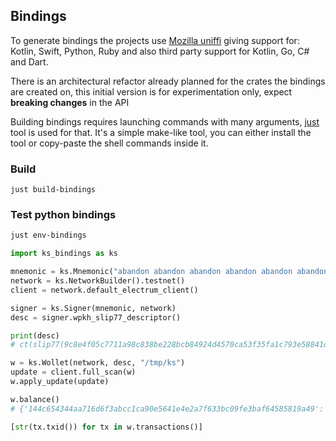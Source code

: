 
## Bindings

To generate bindings the projects use [Mozilla uniffi](https://mozilla.github.io/uniffi-rs/) giving support for: Kotlin, Swift, Python, Ruby and also third party support for Kotlin, Go, C# and Dart.

There is an architectural refactor already planned for the crates the bindings are created on, this initial version is for experimentation only, 
expect **breaking changes** in the API

Building bindings requires launching commands with many arguments, [just](https://github.com/casey/just) tool is used for that.
It's a simple make-like tool, you can either install the tool or copy-paste the shell commands inside it.


### Build

```shell
just build-bindings
```

### Test python bindings

```sh
just env-bindings
```

```python
import ks_bindings as ks

mnemonic = ks.Mnemonic("abandon abandon abandon abandon abandon abandon abandon abandon abandon abandon abandon about")
network = ks.NetworkBuilder().testnet()
client = network.default_electrum_client()

signer = ks.Signer(mnemonic, network)
desc = signer.wpkh_slip77_descriptor()

print(desc) 
# ct(slip77(9c8e4f05c7711a98c838be228bcb84924d4570ca53f35fa1c793e58841d47023),elwpkh([73c5da0a/84'/1'/0']tpubDC8msFGeGuwnKG9Upg7DM2b4DaRqg3CUZa5g8v2SRQ6K4NSkxUgd7HsL2XVWbVm39yBA4LAxysQAm397zwQSQoQgewGiYZqrA9DsP4zbQ1M/<0;1>/*))#2e4n992d

w = ks.Wollet(network, desc, "/tmp/ks")
update = client.full_scan(w)
w.apply_update(update)

w.balance()
# {'144c654344aa716d6f3abcc1ca90e5641e4e2a7f633bc09fe3baf64585819a49': 100000}

[str(tx.txid()) for tx in w.transactions()]

```
